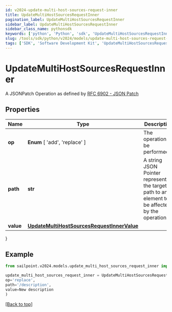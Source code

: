 ```yaml
---
id: v2024-update-multi-host-sources-request-inner
title: UpdateMultiHostSourcesRequestInner
pagination_label: UpdateMultiHostSourcesRequestInner
sidebar_label: UpdateMultiHostSourcesRequestInner
sidebar_class_name: pythonsdk
keywords: ['python', 'Python', 'sdk', 'UpdateMultiHostSourcesRequestInner', 'V2024UpdateMultiHostSourcesRequestInner'] 
slug: /tools/sdk/python/v2024/models/update-multi-host-sources-request-inner
tags: ['SDK', 'Software Development Kit', 'UpdateMultiHostSourcesRequestInner', 'V2024UpdateMultiHostSourcesRequestInner']
---
```


# UpdateMultiHostSourcesRequestInner

A JSONPatch Operation as defined by [RFC 6902 - JSON Patch](https://tools.ietf.org/html/rfc6902)

## Properties

Name | Type | Description | Notes
------------ | ------------- | ------------- | -------------
**op** |  **Enum** [  'add',    'replace' ] | The operation to be performed | [required]
**path** | **str** | A string JSON Pointer representing the target path to an element to be affected by the operation | [required]
**value** | [**UpdateMultiHostSourcesRequestInnerValue**](update-multi-host-sources-request-inner-value) |  | [optional] 
}

## Example

```python
from sailpoint.v2024.models.update_multi_host_sources_request_inner import UpdateMultiHostSourcesRequestInner

update_multi_host_sources_request_inner = UpdateMultiHostSourcesRequestInner(
op='replace',
path='/description',
value=New description
)

```
[[Back to top]](#) 

